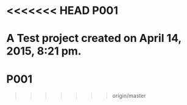 <<<<<<< HEAD
P001
====

A Test project created on April 14, 2015, 8:21 pm.
=======
# P001
>>>>>>> origin/master
